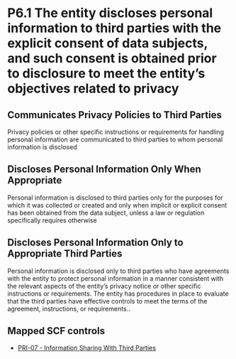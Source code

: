 # P6.1 The entity discloses personal information to third parties with the explicit consent of data subjects, and such consent is obtained prior to disclosure to meet the entity’s objectives related to privacy
## Communicates Privacy Policies to Third Parties
Privacy policies or other specific instructions or requirements for handling personal information are communicated to third parties to whom personal information is disclosed
## Discloses Personal Information Only When Appropriate
Personal information is disclosed to third parties only for the purposes for which it was collected or created and only when implicit or explicit consent has been obtained from the data subject, unless a law or regulation specifically requires otherwise
## Discloses Personal Information Only to Appropriate Third Parties
Personal information is disclosed only to third parties who have agreements with the entity to protect personal information in a manner consistent with the relevant aspects of the entity’s privacy notice or other specific instructions or requirements. The entity has procedures in place to evaluate that the third parties have effective controls to meet the terms of the agreement, instructions, or requirements..
## Mapped SCF controls
- [PRI-07 - Information Sharing With Third Parties](../scf/pri-07-informationsharingwiththirdparties.md)
